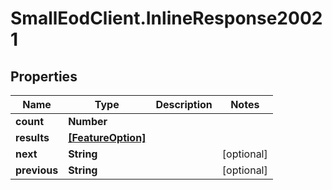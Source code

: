 # SmallEodClient.InlineResponse20021

## Properties

Name | Type | Description | Notes
------------ | ------------- | ------------- | -------------
**count** | **Number** |  | 
**results** | [**[FeatureOption]**](FeatureOption.md) |  | 
**next** | **String** |  | [optional] 
**previous** | **String** |  | [optional] 


